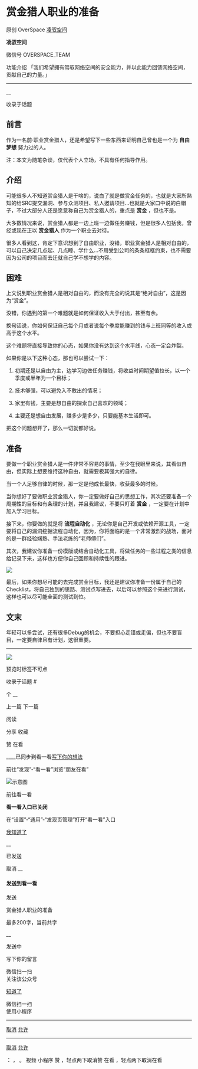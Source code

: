 #  赏金猎人职业的准备

原创 OverSpace  [ 凌驭空间 ](javascript:void\(0\);)

**凌驭空间** ![]()

微信号 OVERSPACE_TEAM

功能介绍 「我们希望拥有驾驭网络空间的安全能力，并以此能力回馈网络空间，贡献自己的力量。」

____

__

收录于话题

  

## 前言

  

作为一名前·职业赏金猎人，还是希望写下一些东西来证明自己曾也是一个为 **自由梦想** 努力过的人。

注：本文为随笔杂谈，仅代表个人立场，不具有任何指导作用。

## 介绍

可能很多人不知道赏金猎人是干啥的，说白了就是做赏金任务的，也就是大家所熟知的给SRC提交漏洞、参与众测项目、私人邀请项目...也就是大家口中说的白帽子，不过大部分人还是愿意称自己为赏金猎人的，重点是
**赏金** ，但也不是。

大多数情况来说，赏金猎人都是一边上班一边做任务赚钱，但是很多人包括我，曾经或现在正以 **赏金猎人** 作为一个职业去对待。

很多人看到这，肯定下意识想到了自由职业，没错，职业赏金猎人是相对自由的，可以自己决定几点起、几点睡、学什么...不用受到公司的条条框框约束，也不需要因为公司的项目而去迁就自己学不想学的内容。

## 困难

上文说到职业赏金猎人是相对自由的，而没有完全的说其是“绝对自由”，这是因为“赏金”。

没错，你遇到的第一个难题就是如何保证收入大于付出，甚至有余。

换句话说，你如何保证自己每个月或者说每个季度能赚到的钱与上班同等的收入或高于这个水平。

这个难题将直接导致你的心态，如果你没有达到这个水平线，心态一定会炸裂。

如果你是以下这种心态，那也可以尝试一下：

  1. 初期还是以自由为主，边学习边做任务赚钱，将收益时间期望值拉长，以一个季度或半年为一个目标；

  2. 技术够强，可以避免入不敷出的情况；

  3. 家里有钱，主要是想自由的探索自己喜欢的领域；

  4. 主要还是想自由发展，赚多少是多少，只要能基本生活即可。

把这个问题想开了，那么一切就都好说。

## 准备

要做一个职业赏金猎人是一件非常不容易的事情，至少在我眼里来说，其看似自由，但实际上想要维持这种自由，就需要极其强大的自律。

当一个人足够自律的时候，那一定是他成长最快，收获最多的时候。

当你想好了要做职业赏金猎人，你一定要做好自己的思想工作，其次还要准备一个周期性的目标和有条理的计划，并且我建议，不要只盯着 **赏金**
，一定要在计划中加入学习目标。

接下来，你要做的就是将 **流程自动化**
，无论你是自己开发或依赖开源工具，一定要将自己的漏洞挖掘流程自动化，因为，你将面临的是一个非常激烈的战场，面对的是一群经验娴熟、手法老练的“老师傅们”。

其次，我建议你准备一份模版或结合自动化工具，将做任务的一些过程之类的信息给记录下来，这样也方便你自己回顾和持续性的跟进。

  

![](http://hk-proxy.gitwarp.com/https://raw.githubusercontent.com/tuchuang9/tc1/refs/heads/main/public/20211027083842.png)

  

最后，如果你想尽可能的去完成赏金目标，我还是建议你准备一份属于自己的Checklist，将自己独到的思路、测试点写进去，以后可以参照这个来进行测试，这样也可以尽可能全面的测试到位。

## 文末

年轻可以多尝试，还有很多Debug的机会，不要担心走错或走偏，但也不要盲目，一定要自律且有计划，这很重要。  

  

* * *

![](http://hk-proxy.gitwarp.com/https://raw.githubusercontent.com/tuchuang9/tc1/refs/heads/main/public/20211027083843.png)

  

预览时标签不可点

收录于话题 #

个 __

上一篇 下一篇

阅读

分享 收藏

赞 在看

____已同步到看一看[写下你的想法](javascript:;)

前往“发现”-“看一看”浏览“朋友在看”

![示意图](//res.wx.qq.com/mmbizwap/zh_CN/htmledition/images/pic/appmsg/pic_like_comment55871f.png)

前往看一看

**看一看入口已关闭**

在“设置”-“通用”-“发现页管理”打开“看一看”入口

[我知道了](javascript:;)

__

已发送

取消 __

####  发送到看一看

发送

赏金猎人职业的准备

最多200字，当前共字

__

发送中

写下你的留言

微信扫一扫  
关注该公众号

[知道了](javascript:;)

微信扫一扫  
使用小程序

****

[取消](javascript:void\(0\);) [允许](javascript:void\(0\);)

****

[取消](javascript:void\(0\);) [允许](javascript:void\(0\);)

： ， 。 视频 小程序 赞 ，轻点两下取消赞 在看 ，轻点两下取消在看


